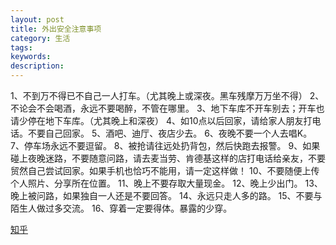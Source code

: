 ```yaml
---
layout: post
title: 外出安全注意事项
category: 生活
tags: 
keywords: 
description: 
---
```




1、不到万不得已不自己一人打车。（尤其晚上或深夜。黑车残摩万万坐不得）
2、不论会不会喝酒，永远不要喝醉，不管在哪里。
3、地下车库不开车别去；开车也请少停在地下车库。（尤其晚上和深夜）
4、如10点以后回家，请给家人朋友打电话。不要自己回家。
5、酒吧、迪厅、夜店少去。
6、夜晚不要一个人去唱K。
7、停车场永远不要逗留。
8、被抢请往远处扔背包，然后快跑去报警。
9、如果碰上夜晚迷路，不要随意问路，请去麦当劳、肯德基这样的店打电话给亲友，不要贸然自己尝试回家。如果手机也恰巧不能用，请一定这样做！
10、不要随便上传个人照片、分享所在位置。
11、晚上不要存取大量现金。
12、晚上少出门。
13、晚上被问路，如果独自一人还是不要回答。
14、永远只走人多的路。
15、不要与陌生人做过多交流。
16、穿着一定要得体。暴露的少穿。



[知乎](https://www.zhihu.com/question/19978010/answer/17487509)